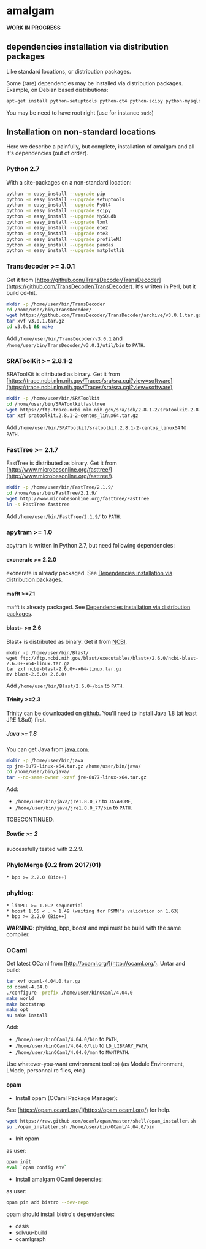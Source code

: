 # amalgam 

**WORK IN PROGRESS**

## dependencies installation via distribution packages

Like standard locations, or distribution packages.

Some (rare) dependencies may be installed via distribution packages. Example, on Debian based distributions:

```sh
apt-get install python-setuptools python-qt4 python-scipy python-mysqldb python-lxml python-pip fasttree exonerate mafft

```
You may be need to have root right (use for instance ```sudo```)

## Installation on non-standard locations

Here we describe a painfully, but complete, installation of amalgam and all it's dependencies (out of order).
### Python 2.7

With a site-packages on a non-standard location:

```sh
python -m easy_install --upgrade pip
python -m easy_install --upgrade setuptools
python -m easy_install --upgrade PyQt4
python -m easy_install --upgrade scipy
python -m easy_install --upgrade MySQLdb
python -m easy_install --upgrade lxml
python -m easy_install --upgrade ete2
python -m easy_install --upgrade ete3
python -m easy_install --upgrade profileNJ
python -m easy_install --upgrade pandas
python -m easy_install --upgrade matplotlib
```

### Transdecoder >= 3.0.1

Get it from [https://github.com/TransDecoder/TransDecoder](https://github.com/TransDecoder/TransDecoder). It's written in Perl, but it build cd-hit.

```sh
mkdir -p /home/user/bin/TransDecoder
cd /home/user/bin/TransDecoder/
wget https://github.com/TransDecoder/TransDecoder/archive/v3.0.1.tar.gz
tar xvf v3.0.1.tar.gz
cd v3.0.1 && make
```

Add ```/home/user/bin/TransDecoder/v3.0.1``` and ```/home/user/bin/TransDecoder/v3.0.1/util/bin``` to ```PATH```.

### SRAToolKit >= 2.8.1-2

SRAToolKit is ditributed as binary. Get it from [https://trace.ncbi.nlm.nih.gov/Traces/sra/sra.cgi?view=software](https://trace.ncbi.nlm.nih.gov/Traces/sra/sra.cgi?view=software)

```sh
mkdir -p /home/user/bin/SRAToolkit
cd /home/user/bin/SRAToolkitfasttree
wget https://ftp-trace.ncbi.nlm.nih.gov/sra/sdk/2.8.1-2/sratoolkit.2.8.1-2-centos_linux64.tar.gz
tar xzf sratoolkit.2.8.1-2-centos_linux64.tar.gz
```

Add ```/home/user/bin/SRAToolkit/sratoolkit.2.8.1-2-centos_linux64``` to ```PATH```.

### FastTree >= 2.1.7

FastTree is distributed as binary. Get it from [http://www.microbesonline.org/fasttree/](http://www.microbesonline.org/fasttree/). 

```sh
mkdir -p /home/user/bin/FastTree/2.1.9/
cd /home/user/bin/FastTree/2.1.9/
wget http://www.microbesonline.org/fasttree/FastTree
ln -s FastTree fasttree
```

Add ```/home/user/bin/FastTree/2.1.9/``` to ```PATH```.

### apytram >= 1.0

apytram is written in Python 2.7, but need following dependencies:

#### exonerate >= 2.2.0

exonerate is already packaged. See [Dependencies installation via distribution packages](#dependencies-installation-via-distribution-packages).

#### mafft >=7.1

mafft is already packaged. See [Dependencies installation via distribution packages](#dependencies-installation-via-distribution-packages).

#### blast+ >= 2.6

Blast+ is distributed as binary. Get it from [NCBI](https://blast.ncbi.nlm.nih.gov/Blast.cgi).

```
mkdir -p /home/user/bin/Blast/
wget ftp://ftp.ncbi.nih.gov/blast/executables/blast+/2.6.0/ncbi-blast-2.6.0+-x64-linux.tar.gz
tar zxf ncbi-blast-2.6.0+-x64-linux.tar.gz
mv blast-2.6.0+ 2.6.0+
```

Add ```/home/user/bin/Blast/2.6.0+/bin``` to ```PATH```.

#### Trinity >=2.3

Trinity can be downloaded on [github](https://github.com/trinityrnaseq/trinityrnaseq/releases). You'll need to install Java 1.8 (at least JRE 1.8u0) first.

##### Java >= 1.8

You can get Java from [java.com](http://javadl.oracle.com/webapps/download/).

```sh
mkdir -p /home/user/bin/java
cp jre-8u77-linux-x64.tar.gz /home/user/bin/java/
cd /home/user/bin/java/
tar --no-same-owner -xzvf jre-8u77-linux-x64.tar.gz
```

Add:
* ```/home/user/bin/java/jre1.8.0_77``` to ```JAVAHOME```,
* ```/home/user/bin/java/jre1.8.0_77/bin``` to ```PATH```.

TOBECONTINUED.

##### Bowtie >= 2

successfully tested with 2.2.9.

### PhyloMerge (0.2 from 2017/01)
    * bpp >= 2.2.0 (Bio++)


### phyldog:
    * libPLL >= 1.0.2 sequential
    * boost 1.55 < . > 1.49 (waiting for PSMN's validation on 1.63)
    * bpp >= 2.2.0 (Bio++)

**WARNING**: phyldog, bpp, boost and mpi must be build with the same compiler.



### OCaml

Get latest OCaml from [http://ocaml.org/](http://ocaml.org/). Untar and build:

```sh
tar xvf ocaml-4.04.0.tar.gz
cd ocaml-4.04.0
./configure -prefix /home/user/binOCaml/4.04.0
make world
make bootstrap
make opt
su make install
```

Add:

* ```/home/user/binOCaml/4.04.0/bin``` to ```PATH```, 
* ```/home/user/binOCaml/4.04.0/lib``` to ```LD_LIBRARY_PATH```, 
* ```/home/user/binOCaml/4.04.0/man``` to ```MANTPATH```. 

Use whatever-you-want environment tool :o) (as Module Environment, LMode, personnal rc files, etc.)

#### opam

* Install opam (OCaml Package Manager): 

See [https://opam.ocaml.org/](https://opam.ocaml.org/) for help.

```sh
wget https://raw.github.com/ocaml/opam/master/shell/opam_installer.sh
su ./opam_installer.sh /home/user/bin/OCaml/4.04.0/bin
```

* Init opam

as user:

```sh
opam init
eval `opam config env`
```

* Install amalgam OCaml depencies:

as user:

```sh
opam pin add bistro --dev-repo
```

opam should install bistro's dependencies:

* oasis
* solvuu-build
* ocamlgraph


